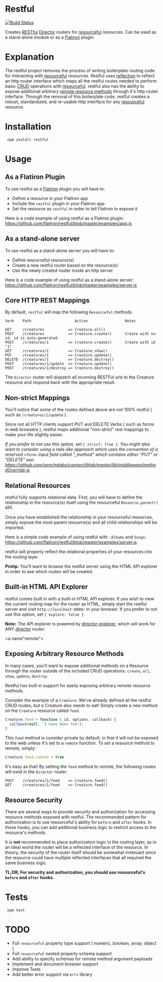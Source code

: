 # Restful

[![Build Status](https://secure.travis-ci.org/flatiron/restful.png)](http://travis-ci.org/flatiron/restful)

Creates [RESTful](http://en.wikipedia.org/wiki/Representational_state_transfer) [Director](http://github.com/flatiron/director) routers for [resourceful](http://github.com/flatiron/resourceful) resources. Can be used as a stand-alone module or as a [Flatiron](http://github.com/flatiron/) plugin.

# Explanation

The restful project removes the process of writing boilerplate routing code for interacting with  [resourceful](http://github.com/flatiron/resourceful) resources. Restful uses <a href="http://en.wikipedia.org/wiki/Reflection_(computer_programming)">reflection</a> to reflect an http router interface which maps all the restful routes needed to perform basic [CRUD](http://en.wikipedia.org/wiki/Create,_read,_update_and_delete) operations with [resourceful](http://github.com/flatiron/resourceful). restful also has the ability to expose additional arbitrary <a href="#remote">remote resource methods</a> through it's http router interface. Through the removal of this boilerplate code, restful creates a robust, standardized, and re-usable http interface for any [resourceful](http://github.com/flatiron/resourceful) resource.

# Installation

     npm install restful

# Usage

## As a Flatiron Plugin

To use restful as a <a href="http://github.com/flatiron/flatiron">Flatiron</a> plugin you will have to:

 - Define a resource in your Flatiron app
 - Include the `restful` plugin in your Flatiron app
 - Set the resource as `restful` in order to tell Flatiron to expose it

Here is a code example of using restful as a Flatiron plugin: <a href="https://github.com/flatiron/restful/blob/master/examples/app.js">https://github.com/flatiron/restful/blob/master/examples/app.js</a>

## As a stand-alone server

To use restful as a stand-alone server you will have to:

 - Define resourceful resource(s)
 - Create a new restful router based on the resource(s)
 - Use the newly created router inside an http server

Here is a code example of using restful as a stand-alone server: <a href="https://github.com/flatiron/restful/blob/master/examples/server.js">https://github.com/flatiron/restful/blob/master/examples/server.js</a>

## Core HTTP REST Mappings

  By default, `restful` will map the following `Resourceful` methods.

    Verb    Path                    Action                 Notes

    GET     /creatures           => Creature.all()
    POST    /creatures           => Creature.create()      Create with no-id, id is auto-generated
    POST    /creatures/1         => Creature.create()      Create with id "1"
    GET     /creatures/1         => Creature.show()
    PUT     /creatures/1         => Creature.update()
    DELETE  /creatures/1         => Creature.destroy()
    POST    /creatures/1/update  => Creature.update()
    POST    /creatures/1/destroy => Creature.destroy()

  The `Director` router will dispatch all incoming RESTFul urls to the Creature resource and respond back with the appropriate result.

## Non-strict Mappings

You'll notice that some of the routes defined above are not 100% restful ( such as `/creatures/1/update` ). 

Since not all HTTP clients support PUT and DELETE Verbs ( such as forms in web browsers ), restful maps additional "non-strict" rest mappings to make your life slightly easier.

*If you prefer to not use this option, set `{ strict: true }`. You might also want to consider using a rails-like approach which uses the convention of a reserved `<form>` input field called "_method" which contains either "PUT" or "DELETE" see: https://github.com/senchalabs/connect/blob/master/lib/middleware/methodOverride.js*

## Relational Resources

restful fully supports relational data. First, you will have to define the relationship in the resource(s) itself using the resourceful `Resource.parent()` API.

Once you have established the relationship in your resourceful resources, simply expose the most parent resource(s) and all child relationships will be imported.

Here is a simple code example of using restful with : `Albums` and `Songs`: <a href="https://github.com/flatiron/restful/blob/master/examples/server.js">https://github.com/flatiron/restful/blob/master/examples/server.js</a>

restful will properly reflect the relational properties of your resources into the routing layer. 

**Protip:** You'll want to browse the restful server using the HTML API explorer in order to see which routes will be created.

## Built-in HTML API Explorer

restful comes built in with a built-in HTML API explorer. If you wish to view the current routing map for the router as HTML, simply start the restful server and visit `http://localhost:8000/` in your browser. If you prefer to not use this option, set `{ explore: false }`.

**Note:** The API explorer is powered by <a href="https://github.com/flatiron/director-explorer">director-explorer</a>, which will work for ANY <a href="https://github.com/flatiron/director">director</a> router.


<a name"remote"></a>
## Exposing Arbitrary Resource Methods

In many cases, you'll want to expose additional methods on a Resource through the router outside of the included CRUD operations: `create`, `all`, `show`, `update`, `destroy`.

Restful has built in support for easily exposing arbitrary remote resource methods.

Consider the example of a `Creature`. We've already defined all the restful CRUD routes, but a Creature also needs to eat! Simply create a new method on the `Creature` resource called `feed`.

```js
Creature.feed = function (_id, options, callback) {
  callback(null, 'I have been fed');
}
```
This `feed` method is consider private by default, in that it will not be exposed to the web unless it's set to a `remote` function. To set a resource method to remote, simply:

```js
Creature.feed.remote = true
```

It's easy as that! By setting the `feed` method to remote, the following routes will exist in the `Director` router.

    POST    /creatures/1/feed    => Creature.feed()
    GET     /creatures/1/feed    => Creature.feed()


## Resource Security

There are several ways to provide security and authorization for accessing resource methods exposed with restful. The recommended pattern for authorization is to use resourceful's ability for `before` and `after` hooks. In these hooks, you can add additional business logic to restrict access to the resource's methods. 

It is **not** recommended to place authorization logic in the routing layer, as in an ideal world the router will be a reflected interface of the resource. In theory, the security of the router itself should be somewhat irrelevant since the resource could have multiple reflected interfaces that all required the same business logic.

**TL;DR; For security and authorization, you should use resourceful's `before` and `after` hooks.**

# Tests

     npm test

# TODO

 - Full `resourceful` property type support ( numeric, boolean, array, object )
 - Full `resourceful` nested property schema support
 - Add ability to specify schemas for remote method argument payloads
 - Implement and document browser support
 - Improve Tests
 - Add better error support via `errs` library
